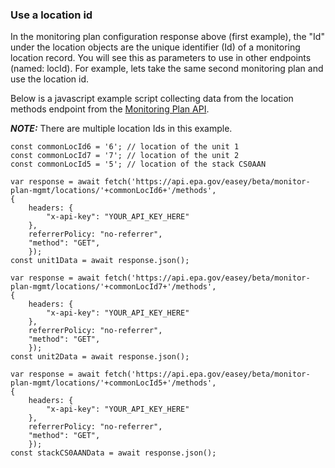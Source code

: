### Use a location id

In the monitoring plan configuration response above (first example), the "Id" under the location objects are the unique identifier (Id) of a monitoring location record. You will see this as parameters to use in other endpoints (named: locId). For example, lets take the same second monitoring plan and use the location id.

Below is a javascript example script collecting data from the location methods endpoint from the [Monitoring Plan API](https://www.epa.gov/power-sector/cam-api-portal#/swagger/beta-monitor-plan-mgmt).

**_NOTE:_**  There are multiple location Ids in this example.

```
const commonLocId6 = '6'; // location of the unit 1
const commonLocId7 = '7'; // location of the unit 2
const commonLocId5 = '5'; // location of the stack CS0AAN
```

```
var response = await fetch('https://api.epa.gov/easey/beta/monitor-plan-mgmt/locations/'+commonLocId6+'/methods',
{
    headers: {
        "x-api-key": "YOUR_API_KEY_HERE"
    },
    referrerPolicy: "no-referrer",
    "method": "GET",
    });
const unit1Data = await response.json();

var response = await fetch('https://api.epa.gov/easey/beta/monitor-plan-mgmt/locations/'+commonLocId7+'/methods',
{
    headers: {
        "x-api-key": "YOUR_API_KEY_HERE"
    },
    referrerPolicy: "no-referrer",
    "method": "GET",
    });
const unit2Data = await response.json();

var response = await fetch('https://api.epa.gov/easey/beta/monitor-plan-mgmt/locations/'+commonLocId5+'/methods',
{
    headers: {
        "x-api-key": "YOUR_API_KEY_HERE"
    },
    referrerPolicy: "no-referrer",
    "method": "GET",
    });
const stackCS0AANData = await response.json();
```